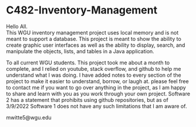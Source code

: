 # C482-Inventory-Management

Hello All.  
This WGU inventory management project uses local memory and is not meant to support a database. This project is meant to show the ability to create graphic user interfaces as well as
 the ability to display, search, and manipulate the objects, lists, and tables in a Java application.    <p>

To all current WGU students.  This project took me about a month to complete, and I relied on youtube, stack overflow, and github to help me understand what I was doing.
  I have added notes to every section of the project to make it easier to understand, borrow, or laugh at.
  please feel free to contact me if you want to go over anything in the project, as I am happy to share and learn with you as you work through your own project. 
  Software 2 has a statement that prohibits using github repositories, but as of 3/9/2022 Software 1 does not have any such limitations that I am aware of.  
  <p>mwitte5@wgu.edu<p>
  
